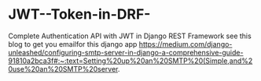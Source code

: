 # JWT--Token-in-DRF-
Complete Authentication API with JWT in Django REST Framework 
see this blog to get you emailfor  this django app 
https://medium.com/django-unleashed/configuring-smtp-server-in-django-a-comprehensive-guide-91810a2bca3f#:~:text=Setting%20up%20an%20SMTP%20(Simple,and%20use%20an%20SMTP%20server.
